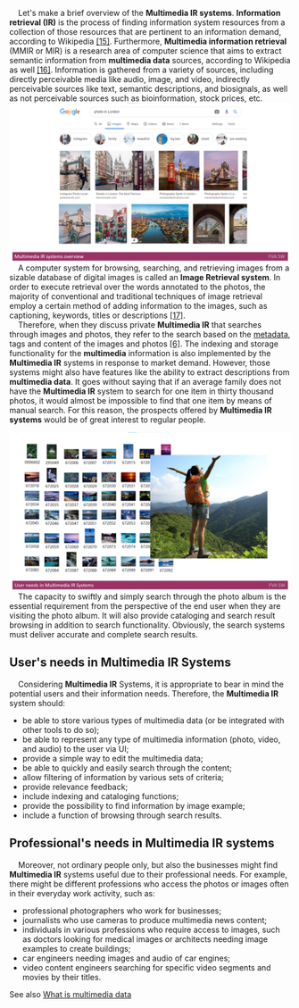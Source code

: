 &nbsp;&nbsp;&nbsp; Let's make a brief overview of the **Multimedia IR systems**.
**Information retrieval (IR)** is the process of finding information system resources from a collection of those resources that are pertinent to an information demand, according to Wikipedia [[15]](./REFERENCES.md). 
Furthermore, **Multimedia information retrieval** (MMIR or MIR) is a research area of computer science that aims to extract semantic information from **multimedia data** sources, according to Wikipedia as well [[16]](./REFERENCES.md). 
Information is gathered from a variety of sources, including directly perceivable media like audio, image, and video, indirectly perceivable sources like text, semantic descriptions, and biosignals, as well as not perceivable sources such as bioinformation, stock prices, etc.
<img src="Images/MultimediaIRsystemsoverview.png" alt="MultimediaIRsystemsoverview.png"/>
&nbsp;&nbsp;&nbsp; A computer system for browsing, searching, and retrieving images from a sizable database of digital images is called an **Image Retrieval system**. 
In order to execute retrieval over the words annotated to the photos, the majority of conventional and traditional techniques of image retrieval employ a certain method of adding information to the images, such as captioning, keywords, titles or descriptions [[17]](./REFERENCES.md).
</br>
&nbsp;&nbsp;&nbsp; Therefore, when they discuss private **Multimedia IR** that searches through images and photos, they refer to the search based on the [metadata](https://en.wikipedia.org/wiki/Metadata), tags and content of the images and photos [[6]](./REFERENCES.md). 
The indexing and storage functionality for the **multimedia** information is also implemented by the **Multimedia IR** systems in response to market demand.
However, those systems might also have features like the ability to extract descriptions from **multimedia data**.
It goes without saying that if an average family does not have the **Multimedia IR** system to search for one item in thirty thousand photos, it would almost be impossible to find that one item by means of manual search. 
For this reason, the prospects offered by **Multimedia IR systems** would be of great interest to regular people.

<img src="Images/UserneedsinMultimediaIRSystems.png" alt="UserneedsinMultimediaIRSystems.png"/>
&nbsp;&nbsp;&nbsp; The capacity to swiftly and simply search through the photo album is the essential requirement from the perspective of the end user when they are visiting the photo album.
It will also provide cataloging and search result browsing in addition to search functionality. 
Obviously, the search systems must deliver accurate and complete search results. 

## User's needs in Multimedia IR Systems
&nbsp;&nbsp;&nbsp; Considering **Multimedia IR** Systems, it is appropriate to bear in mind the potential users and their information needs. 
Therefore, the **Multimedia IR** system should:

* be able to store various types of multimedia data (or be integrated with other tools to do so); 
* be able to represent any type of multimedia information (photo, video, and audio) to the user via UI; 
* provide a simple way to edit the multimedia data;
* be able to quickly and easily search through the content;
* allow filtering of information by various sets of criteria;
* provide relevance feedback;
* include indexing and cataloging functions;
* provide the possibility to find information by image example;
* include a function of browsing through search results. 

## Professional's needs in Multimedia IR systems
&nbsp;&nbsp;&nbsp; Moreover, not ordinary people only, but also the businesses might find **Multimedia IR** systems useful due to their professional needs.
For example, there might be different professions who access the photos or images often in their everyday work activity, such as:

* professional photographers who work for businesses; 
* journalists who use cameras to produce multimedia news content; 
* individuals in various professions who require access to images, such as doctors looking for medical images or architects needing image examples to create buildings; 
* car engineers needing images and audio of car engines;
* video content engineers searching for specific video segments and movies by their titles.


See also [What is multimedia data](./MULTIMEDIADATA.md)